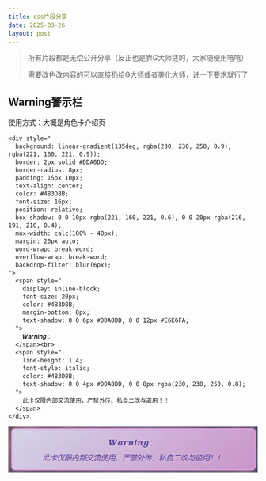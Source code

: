 ```yaml
---
title: css片段分享
date: 2025-03-26
layout: post
---
```


> 所有片段都是无偿公开分享（反正也是靠G大师搓的，大家随便用嘻嘻）
> 
> 需要改色改内容的可以直接扔给G大师或者美化大师，说一下要求就行了

## Warning警示栏
使用方式：大概是角色卡介绍页

```
<div style="
  background: linear-gradient(135deg, rgba(230, 230, 250, 0.9), rgba(221, 160, 221, 0.9));
  border: 2px solid #DDA0DD;
  border-radius: 8px;
  padding: 15px 10px;
  text-align: center;
  color: #483D8B;
  font-size: 16px;
  position: relative;
  box-shadow: 0 0 10px rgba(221, 160, 221, 0.6), 0 0 20px rgba(216, 191, 216, 0.4);
  max-width: calc(100% - 40px);
  margin: 20px auto;
  word-wrap: break-word;
  overflow-wrap: break-word;
  backdrop-filter: blur(6px);
">
  <span style="
    display: inline-block;
    font-size: 20px;
    color: #483D8B;
    margin-bottom: 8px;
    text-shadow: 0 0 6px #DDA0DD, 0 0 12px #E6E6FA;
  ">
    𝑾𝒂𝒓𝒏𝒊𝒏𝒈：
  </span><br>
  <span style="
    line-height: 1.4;
    font-style: italic;
    color: #483D8B;
    text-shadow: 0 0 4px #DDA0DD, 0 0 8px rgba(230, 230, 250, 0.8);
  ">
    此卡仅限内部交流使用，严禁外传、私自二改与盗用！！
  </span>
</div>
```
![image](https://raw.githubusercontent.com/fishystony/sillytavern-helper/main/image/2025-03-26%2017.58.28%20localhost%205eddeb2dad35.png)
